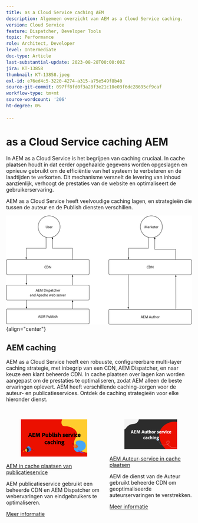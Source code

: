 ```yaml
---
title: as a Cloud Service caching AEM
description: Algemeen overzicht van AEM as a Cloud Service caching.
version: Cloud Service
feature: Dispatcher, Developer Tools
topic: Performance
role: Architect, Developer
level: Intermediate
doc-type: Article
last-substantial-update: 2023-08-28T00:00:00Z
jira: KT-13858
thumbnail: KT-13858.jpeg
exl-id: e76ed4c5-3220-4274-a315-a75e549f8b40
source-git-commit: 097ff8fd0f3a28f3e21c10e03f6dc28695cf9caf
workflow-type: tm+mt
source-wordcount: '206'
ht-degree: 0%

---
```


# as a Cloud Service caching AEM

In AEM as a Cloud Service is het begrijpen van caching cruciaal. In cache plaatsen houdt in dat eerder opgehaalde gegevens worden opgeslagen en opnieuw gebruikt om de efficiëntie van het systeem te verbeteren en de laadtijden te verkorten. Dit mechanisme versnelt de levering van inhoud aanzienlijk, verhoogt de prestaties van de website en optimaliseert de gebruikerservaring.

AEM as a Cloud Service heeft veelvoudige caching lagen, en strategieën die tussen de auteur en de Publish diensten verschillen.

![Overzicht van as a Cloud Service caching AEM](./assets/overview/all.png){align="center"}

## AEM caching

AEM as a Cloud Service heeft een robuuste, configureerbare multi-layer caching strategie, met inbegrip van een CDN, AEM Dispatcher, en naar keuze een klant beheerde CDN. In cache plaatsen over lagen kan worden aangepast om de prestaties te optimaliseren, zodat AEM alleen de beste ervaringen oplevert. AEM heeft verschillende caching-zorgen voor de auteur- en publicatieservices. Ontdek de caching strategieën voor elke hieronder dienst.


<div class="columns is-multiline" style="margin-top: 2rem">
    <div class="column is-half-tablet is-half-desktop is-half-widescreen" aria-label="AEM Publish service caching">
    <div class="card is-padded-small is-padded-big-mobile" style="height: 100%">
        <div class="card-image">
          <figure class="image is-16by9">
            <a href="./publish.md" title="AEM-publicatieservice" tabindex="-1">
              <img class="is-bordered-r-small" src="./assets/overview/publish-card.png" alt="AEM in cache plaatsen van publicatieservice">
            </a>
          </figure>
        </div>
        <div class="card-content is-padded-small">
          <div class="content">
            <p class="headline is-size-6 has-text-weight-bold"><a href="./publish.md" title="AEM in cache plaatsen van publicatieservice">AEM in cache plaatsen van publicatieservice</a></p>
            <p class="is-size-6">AEM publicatieservice gebruikt een beheerde CDN en AEM Dispatcher om webervaringen van eindgebruikers te optimaliseren.</p>
            <a href="./publish.md" class="spectrum-Button spectrum-Button--outline spectrum-Button--primary spectrum-Button--sizeM">
              <span class="spectrum-Button-label has-no-wrap has-text-weight-bold">Meer informatie</span>
            </a>
          </div>
        </div>
      </div>
    </div>
    <div class="column is-half-tablet is-half-desktop is-half-widescreen" aria-label="AEM Author service caching">
        <div class="card is-padded-small is-padded-big-mobile" style="height: 100%">
            <div class="card-image">
            <figure class="image is-16by9">
                <a href="./author.md" title="AEM Auteur-service in cache plaatsen" tabindex="-1">
                <img class="is-bordered-r-small" src="./assets/overview/author-card.png" alt="AEM Auteur-service in cache plaatsen">
                </a>
            </figure>
            </div>
            <div class="card-content is-padded-small">
            <div class="content">
                <p class="headline is-size-6 has-text-weight-bold"><a href="./author.md" title="AEM Auteur-service in cache plaatsen">AEM Auteur-service in cache plaatsen</a></p>
                <p class="is-size-6">AEM de dienst van de Auteur gebruikt beheerde CDN om geoptimaliseerde auteurservaringen te verstrekken.</p>
                <a href="./author.md" class="spectrum-Button spectrum-Button--outline spectrum-Button--primary spectrum-Button--sizeM">
                <span class="spectrum-Button-label has-no-wrap has-text-weight-bold">Meer informatie</span>
                </a>
            </div>
            </div>
        </div>
    </div>
</div>
